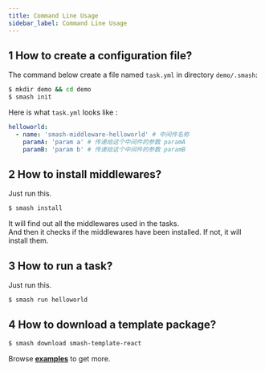 ```yaml
---
title: Command Line Usage
sidebar_label: Command Line Usage
---
```


## 1 How to create a configuration file?

The command below create a file named `task.yml` in directory `demo/.smash`:

```bash
$ mkdir demo && cd demo
$ smash init
```

Here is what `task.yml` looks like :

```yml
helloworld:
  - name: 'smash-middleware-helloworld' # 中间件名称
    paramA: 'param a' # 传递给这个中间件的参数 paramA
    paramB: 'param b' # 传递给这个中间件的参数 paramB
```

## 2 How to install middlewares?

Just run this.

```bash
$ smash install
```

It will find out all the middlewares used in the tasks.<br>And then it checks if the middlewares have been installed. If
not, it will install them.

## 3 How to run a task?

Just run this.

```bash
$ smash run helloworld
```

## 4 How to download a template package?

```bash
$ smash download smash-template-react
```

Browse [**examples**](examples/usage/using-a-template.md) to get more.
